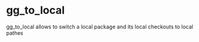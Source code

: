 # gg_to_local

gg_to_local allows to switch a local package and its local checkouts to local pathes
